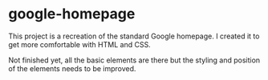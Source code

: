# google-homepage

This project is a recreation of the standard Google homepage. I created it to get more comfortable with HTML and CSS.

Not finished yet, all the basic elements are there but the styling and position of the elements needs to be improved.